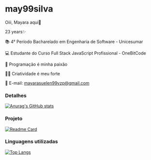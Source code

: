 # may99silva

Oiii, Mayara aqui👋

23 years✨

📚 4° Período Bacharelado em Engenharia de Software - Unicesumar 

💻 Estudante do Curso Full Stack JavaScript Profissional - OneBitCode

🌟 Programação é minha paixão

👩‍💻 Criatividade é meu forte

🤝 E-mail: mayarasuelen99vzp@gmail.com


### Detalhes

[![Anurag's GitHub stats](https://github-readme-stats.vercel.app/api?username=may99silva&show_icons=true&theme=radical)](https://github.com/may99silva)

### Projeto

[![Readme Card](https://github-readme-stats.vercel.app/api/pin/?username=may99silva&repo=Tik-Tok-Project&theme=gruvbox)](https://github.com/may99silva)

### Linguagens utilizadas

[![Top Langs](https://github-readme-stats.vercel.app/api/top-langs/?username=may99silva&layout=compact)](https://github.com/may99silva)

